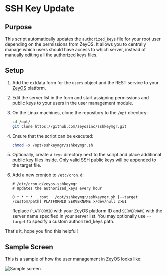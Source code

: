 SSH Key Update
==============

Purpose
-------

This script automatically updates the `authorized_keys` file for your root user depending on the permissions from ZeyOS. It allows you to centrally manage which users should have access to which server, instead of manually editing all the authorized keys files.

Setup
-----

1. Add the extdata form for the `users` object and the REST service to your [ZeyOS](https://www.zeyos.com) platform.
2. Edit the server list in the form and start assigning permissions and public keys to your users in the user management module.
3. On the Linux machines, clone the repository to the `/opt` directory:

   ```bash
   cd /opt/
   git clone https://github.com/zeyosinc/sshkeymgr.git
   ```

4. Ensure that the script can be executed:

   ```bash
   chmod +x /opt/sshkeymgr/sshkeymgr.sh
   ```

5. Optionally, create a `keys` directory next to the script and place additional public key files inside. Only valid SSH public keys will be appended to the target file.

6. Add a new cronjob to `/etc/cron.d`:

   ```
   # /etc/cron.d/zeyos-sshkeymgr
   # Updates the authorized_keys every hour

   0 * * * *   root   /opt/sshkeymgr/sshkeymgr.sh [--target /custom/path] PLATFORMID SERVERNAME >/dev/null 2>&1
   ```

   Replace `PLATFORMID` with your ZeyOS platform ID and `SERVERNAME` with the server name specified in your server list. You may optionally use `--target` to specify a custom authorized_keys path.

That's it, hope you find this helpful!

Sample Screen
-------------

This is a sample of how the user management in ZeyOS looks like:

![Sample screen](https://raw.githubusercontent.com/zeyosinc/sshkeymgr/master/ZeyOS/screenshot.png)